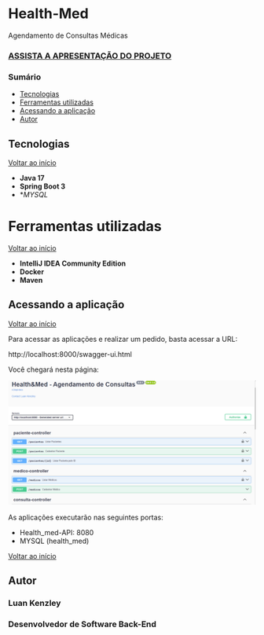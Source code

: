 # Health-Med
Agendamento de Consultas Médicas

### [ASSISTA A APRESENTAÇÃO DO PROJETO ](https://youtu.be/yv-C-m31od8)
### Sumário

* [Tecnologias](#tecnologias)
* [Ferramentas utilizadas](#ferramentas-utilizadas)
* [Acessando a aplicação](#acessando-a-aplicação)
* [Autor](#autor)



## Tecnologias

[Voltar ao início](#sum%C3%A1rio)

* **Java 17**
* **Spring Boot 3**
* **MYSQL*


# Ferramentas utilizadas

[Voltar ao início](#sum%C3%A1rio)

* **IntelliJ IDEA Community Edition**
* **Docker**
* **Maven**


## Acessando a aplicação

[Voltar ao início](#sum%C3%A1rio)

Para acessar as aplicações e realizar um pedido, basta acessar a URL:

http://localhost:8000/swagger-ui.html

Você chegará nesta página:

<img alt="Swagger" src="assets/swagger.png"/>


As aplicações executarão nas seguintes portas:

* Health_med-API: 8080
* MYSQL (health_med)


[Voltar ao início](#sum%C3%A1rio)


## Autor

### Luan Kenzley
### Desenvolvedor de Software Back-End
